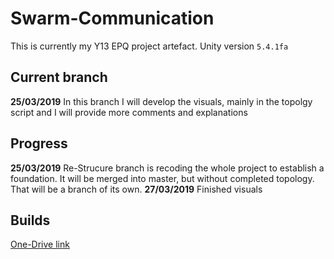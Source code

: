 # Swarm-Communication
This is currently my Y13 EPQ project artefact.
Unity version `5.4.1fa `

## Current branch
**25/03/2019** In this branch I will develop the visuals, mainly in the topolgy script and I will provide more comments and explanations

## Progress
**25/03/2019** Re-Strucure branch is recoding the whole project to establish a foundation. It will be merged into master, but without completed topology. That will be a branch of its own.
**27/03/2019** Finished visuals

## Builds
[One-Drive link](https://1drv.ms/f/s!AubV_uaju95k8WvOplFrt0kkA0Ym)
